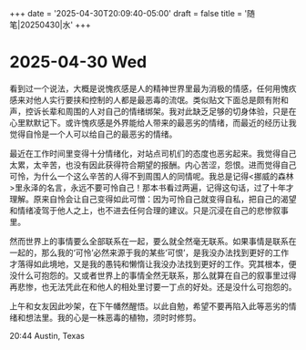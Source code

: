 +++
date = '2025-04-30T20:09:40-05:00'
draft = false
title = '随笔|20250430|水'
+++

# 2025-04-30 Wed

看到过一个说法，大概是说愧疚感是人的精神世界里最为消极的情感，任何用愧疚感来对他人实行要挟和控制的人都是最恶毒的流氓。类似贴文下面总是颇有附和声，控诉长辈和周围的人对自己的情绪绑架。我对此缺乏足够的切身体验，只是在心里默默记下。或许愧疚感是外界能给人带来的最恶劣的情绪，而最近的经历让我觉得自怜是一个人可以给自己的最恶劣的情绪。  

最近在工作时间里变得十分情绪化，对站点司机们的态度也恶劣起来。我觉得自己太累，太辛苦，也没有因此获得符合期望的报酬。内心苦涩，怨恨。进而觉得自己可怜，为什么一个这么辛苦的人得不到周围人的同情呢。我总是记得<挪威的森林>里永泽的名言，永远不要可怜自己！那本书看过两遍，记得这句话，过了十年才理解。原来自怜会让自己变得如此可憎：因为可怜自己就变得自私，把自己的渴望和情绪凌驾于他人之上，也不进去任何合理的建议。只是沉浸在自己的悲惨叙事里。  

然而世界上的事情要么全部联系在一起，要么就全然毫无联系。如果事情是联系在一起的，那么我的‘可怜’必然来源于我的某些‘可恨’，是我没办法找到更好的工作才落得如此境地，又是我的愚钝和懒惰让我没办法找到更好的工作。究其根本，便没什么可抱怨的。又或者世界上的事情全然无联系，那么就算在自己的叙事里过得再悲惨，也无法凭此在和他人的相处里讨要一丁点的好处。还是没什么可抱怨的。  

上午和女友因此吵架，在下午幡然醒悟。以此自勉，希望不要再陷入此等恶劣的情绪和想法里。我的心是一株恶毒的植物，须时时修剪。  

20:44 Austin, Texas
